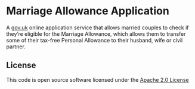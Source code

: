 Marriage Allowance Application
==============================
A [gov.uk](https://www.gov.uk/) online application service that allows married couples to check if they’re eligible for the Marriage Allowance, which allows them to transfer some of their tax-free Personal Allowance to their husband, wife or civil partner.

License
--------
This code is open source software licensed under the [Apache 2.0 License]("http://www.apache.org/licenses/LICENSE-2.0.html")
